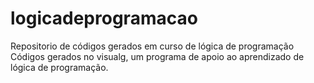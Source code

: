 # logicadeprogramacao
Repositorio de códigos gerados em curso de lógica de programação
Códigos gerados no visualg, um programa de apoio ao aprendizado de lógica de programação.

